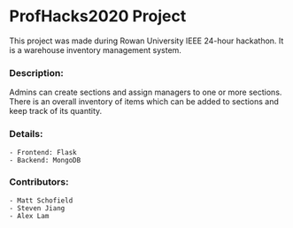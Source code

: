 # ProfHacks2020 Project
This project was made during Rowan University IEEE 24-hour hackathon.
It is a warehouse inventory management system.
### Description: 
Admins can create sections and assign managers to one or more sections. There is an overall inventory of items which can be added to sections and keep track of its quantity.
### Details: 
    - Frontend: Flask
    - Backend: MongoDB
### Contributors:
    - Matt Schofield
    - Steven Jiang
    - Alex Lam
